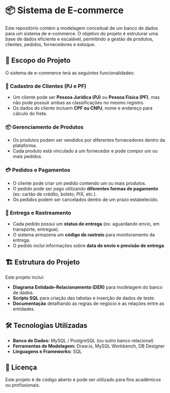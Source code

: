# 📦 Sistema de E-commerce

Este repositório contém a modelagem conceitual de um banco de dados para um sistema de e-commerce. O objetivo do projeto é estruturar uma base de dados eficiente e escalável, permitindo a gestão de produtos, clientes, pedidos, fornecedores e estoque.

## 📌 Escopo do Projeto

O sistema de e-commerce terá as seguintes funcionalidades:

### 🛒 Cadastro de Clientes (PJ e PF)
- Um cliente pode ser **Pessoa Jurídica (PJ)** ou **Pessoa Física (PF)**, mas não pode possuir ambas as classificações no mesmo registro.
- Os dados do cliente incluem **CPF ou CNPJ**, nome e endereço para cálculo do frete.

### 📦 Gerenciamento de Produtos
- Os produtos podem ser vendidos por diferentes fornecedores dentro da plataforma.
- Cada produto está vinculado a um fornecedor e pode compor um ou mais pedidos.

### 💳 Pedidos e Pagamentos
- O cliente pode criar um pedido contendo um ou mais produtos.
- O pedido pode ser pago utilizando **diferentes formas de pagamento** (ex: cartão de crédito, boleto, PIX, etc.).
- Os pedidos podem ser cancelados dentro de um prazo estabelecido.

### 🚚 Entrega e Rastreamento
- Cada pedido possui um **status de entrega** (ex: aguardando envio, em transporte, entregue).
- O sistema armazena um **código de rastreio** para monitoramento da entrega.
- O pedido inclui informações sobre **data de envio e previsão de entrega**.

## 🏗️ Estrutura do Projeto

Este projeto inclui:
- **Diagrama Entidade-Relacionamento (DER)** para modelagem do banco de dados.
- **Scripts SQL** para criação das tabelas e inserção de dados de teste.
- **Documentação** detalhando as regras de negócio e as relações entre as entidades.

## 🛠️ Tecnologias Utilizadas

- **Banco de Dados:** MySQL / PostgreSQL (ou outro banco relacional)
- **Ferramentas de Modelagem:** Draw.io, MySQL Workbench, DB Designer
- **Linguagens e Frameworks:** SQL

## 📜 Licença

Este projeto é de código aberto e pode ser utilizado para fins acadêmicos ou profissionais.
